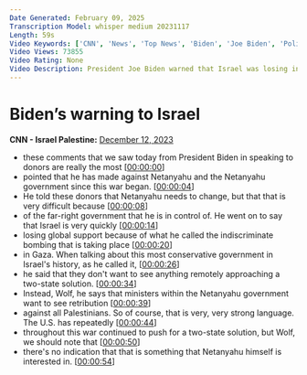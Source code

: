 ```yaml
---
Date Generated: February 09, 2025
Transcription Model: whisper medium 20231117
Length: 59s
Video Keywords: ['CNN', 'News', 'Top News', 'Biden', 'Joe Biden', 'Politics', 'World', 'Israel', 'Gaza', 'Hamas', 'president', 'prime minister', 'Benjamin Netanyahu', 'Netanyahu', 'government', 'minister']
Video Views: 73855
Video Rating: None
Video Description: President Joe Biden warned that Israel was losing international support for its campaign against Hamas. This video replaces a previously published video to more accurately reflect President Biden's comments on Israeli Prime Minister Benjamin Netanyahu's and the Israeli government's current approach to the war with Hamas. #cnn #news
---
```


# Biden’s warning to Israel
**CNN - Israel Palestine:** [December 12, 2023](https://www.youtube.com/watch?v=rLxBz2BwPo8)
*  these comments that we saw today from President Biden in speaking to donors are really the most [[00:00:00](https://www.youtube.com/watch?v=rLxBz2BwPo8&t=0.0s)]
*  pointed that he has made against Netanyahu and the Netanyahu government since this war began. [[00:00:04](https://www.youtube.com/watch?v=rLxBz2BwPo8&t=4.4s)]
*  He told these donors that Netanyahu needs to change, but that that is very difficult because [[00:00:08](https://www.youtube.com/watch?v=rLxBz2BwPo8&t=8.88s)]
*  of the far-right government that he is in control of. He went on to say that Israel is very quickly [[00:00:14](https://www.youtube.com/watch?v=rLxBz2BwPo8&t=14.32s)]
*  losing global support because of what he called the indiscriminate bombing that is taking place [[00:00:20](https://www.youtube.com/watch?v=rLxBz2BwPo8&t=20.16s)]
*  in Gaza. When talking about this most conservative government in Israel's history, as he called it, [[00:00:26](https://www.youtube.com/watch?v=rLxBz2BwPo8&t=26.24s)]
*  he said that they don't want to see anything remotely approaching a two-state solution. [[00:00:34](https://www.youtube.com/watch?v=rLxBz2BwPo8&t=34.0s)]
*  Instead, Wolf, he says that ministers within the Netanyahu government want to see retribution [[00:00:39](https://www.youtube.com/watch?v=rLxBz2BwPo8&t=39.44s)]
*  against all Palestinians. So of course, that is very, very strong language. The U.S. has repeatedly [[00:00:44](https://www.youtube.com/watch?v=rLxBz2BwPo8&t=44.0s)]
*  throughout this war continued to push for a two-state solution, but Wolf, we should note that [[00:00:50](https://www.youtube.com/watch?v=rLxBz2BwPo8&t=50.56s)]
*  there's no indication that that is something that Netanyahu himself is interested in. [[00:00:54](https://www.youtube.com/watch?v=rLxBz2BwPo8&t=54.8s)]
